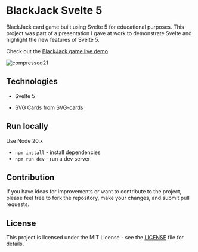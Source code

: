 # BlackJack Svelte 5

BlackJack card game built using Svelte 5 for educational purposes. This project was part of a presentation I gave at work to demonstrate Svelte and highlight the new features of Svelte 5.

Check out the [BlackJack game live demo](https://blackjack-svelte-5.vercel.app/).

![compressed21](https://github.com/user-attachments/assets/214f1286-babb-48fb-b24b-bd4ebcf1e1ca)

## Technologies

- Svelte 5

- SVG Cards from [SVG-cards](https://github.com/htdebeer/SVG-cards)

## Run locally

Use Node 20.x

- `npm install` - install dependencies
- `npm run dev` - run a dev server

## Contribution

If you have ideas for improvements or want to contribute to the project, please feel free to fork the repository, make your changes, and submit pull requests.

## License

This project is licensed under the MIT License - see the [LICENSE](LICENSE.txt) file for details.
